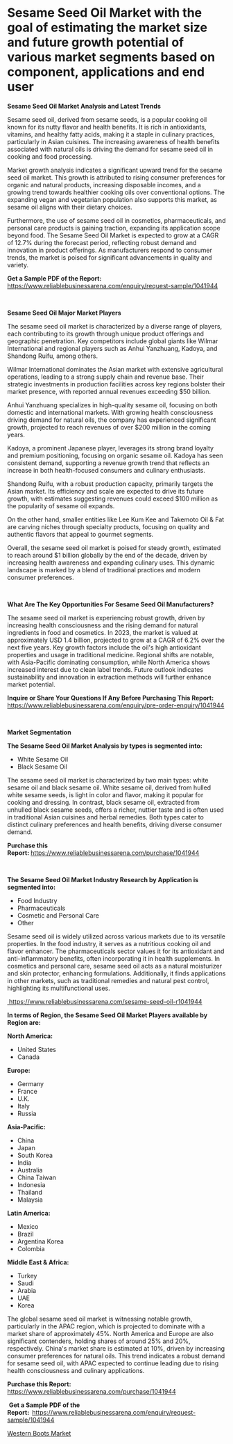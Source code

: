 <p><h1>Sesame Seed Oil Market with the goal of estimating the market size and future growth potential of various market segments based on component, applications and end user</h1></p><p><strong>Sesame Seed Oil Market Analysis and Latest Trends</strong></p>
<p><p>Sesame seed oil, derived from sesame seeds, is a popular cooking oil known for its nutty flavor and health benefits. It is rich in antioxidants, vitamins, and healthy fatty acids, making it a staple in culinary practices, particularly in Asian cuisines. The increasing awareness of health benefits associated with natural oils is driving the demand for sesame seed oil in cooking and food processing.</p><p>Market growth analysis indicates a significant upward trend for the sesame seed oil market. This growth is attributed to rising consumer preferences for organic and natural products, increasing disposable incomes, and a growing trend towards healthier cooking oils over conventional options. The expanding vegan and vegetarian population also supports this market, as sesame oil aligns with their dietary choices.</p><p>Furthermore, the use of sesame seed oil in cosmetics, pharmaceuticals, and personal care products is gaining traction, expanding its application scope beyond food. The Sesame Seed Oil Market is expected to grow at a CAGR of 12.7% during the forecast period, reflecting robust demand and innovation in product offerings. As manufacturers respond to consumer trends, the market is poised for significant advancements in quality and variety.</p></p>
<p><strong>Get a Sample PDF of the Report:&nbsp;</strong> <a href="https://www.reliablebusinessarena.com/enquiry/request-sample/1041944?utm_campaign=1871&utm_medium=2&utm_source=Github&utm_content=ia&utm_term=05042025&utm_id=sesame-seed-oil">https://www.reliablebusinessarena.com/enquiry/request-sample/1041944</a></p>
<p>&nbsp;</p>
<p><strong>Sesame Seed Oil Major Market Players</strong></p>
<p><p>The sesame seed oil market is characterized by a diverse range of players, each contributing to its growth through unique product offerings and geographic penetration. Key competitors include global giants like Wilmar International and regional players such as Anhui Yanzhuang, Kadoya, and Shandong Ruifu, among others.</p><p>Wilmar International dominates the Asian market with extensive agricultural operations, leading to a strong supply chain and revenue base. Their strategic investments in production facilities across key regions bolster their market presence, with reported annual revenues exceeding $50 billion.</p><p>Anhui Yanzhuang specializes in high-quality sesame oil, focusing on both domestic and international markets. With growing health consciousness driving demand for natural oils, the company has experienced significant growth, projected to reach revenues of over $200 million in the coming years.</p><p>Kadoya, a prominent Japanese player, leverages its strong brand loyalty and premium positioning, focusing on organic sesame oil. Kadoya has seen consistent demand, supporting a revenue growth trend that reflects an increase in both health-focused consumers and culinary enthusiasts. </p><p>Shandong Ruifu, with a robust production capacity, primarily targets the Asian market. Its efficiency and scale are expected to drive its future growth, with estimates suggesting revenues could exceed $100 million as the popularity of sesame oil expands.</p><p>On the other hand, smaller entities like Lee Kum Kee and Takemoto Oil & Fat are carving niches through specialty products, focusing on quality and authentic flavors that appeal to gourmet segments. </p><p>Overall, the sesame seed oil market is poised for steady growth, estimated to reach around $1 billion globally by the end of the decade, driven by increasing health awareness and expanding culinary uses. This dynamic landscape is marked by a blend of traditional practices and modern consumer preferences.</p></p>
<p>&nbsp;</p>
<p><strong>What Are The Key Opportunities For Sesame Seed Oil Manufacturers?</strong></p>
<p><p>The sesame seed oil market is experiencing robust growth, driven by increasing health consciousness and the rising demand for natural ingredients in food and cosmetics. In 2023, the market is valued at approximately USD 1.4 billion, projected to grow at a CAGR of 6.2% over the next five years. Key growth factors include the oil's high antioxidant properties and usage in traditional medicine. Regional shifts are notable, with Asia-Pacific dominating consumption, while North America shows increased interest due to clean label trends. Future outlook indicates sustainability and innovation in extraction methods will further enhance market potential.</p></p>
<p><strong>Inquire or Share Your Questions If Any Before Purchasing This Report:</strong> <a href="https://www.reliablebusinessarena.com/enquiry/pre-order-enquiry/1041944?utm_campaign=1871&utm_medium=2&utm_source=Github&utm_content=ia&utm_term=05042025&utm_id=sesame-seed-oil">https://www.reliablebusinessarena.com/enquiry/pre-order-enquiry/1041944</a></p>
<p>&nbsp;</p>
<p><strong>Market Segmentation</strong></p>
<p><strong>The Sesame Seed Oil Market Analysis by types is segmented into:</strong></p>
<p><ul><li>White Sesame Oil</li><li>Black Sesame Oil</li></ul></p>
<p><p>The sesame seed oil market is characterized by two main types: white sesame oil and black sesame oil. White sesame oil, derived from hulled white sesame seeds, is light in color and flavor, making it popular for cooking and dressing. In contrast, black sesame oil, extracted from unhulled black sesame seeds, offers a richer, nuttier taste and is often used in traditional Asian cuisines and herbal remedies. Both types cater to distinct culinary preferences and health benefits, driving diverse consumer demand.</p></p>
<p><strong>Purchase this Report:&nbsp;</strong><a href="https://www.reliablebusinessarena.com/purchase/1041944?utm_campaign=1871&utm_medium=2&utm_source=Github&utm_content=ia&utm_term=05042025&utm_id=sesame-seed-oil">https://www.reliablebusinessarena.com/purchase/1041944</a></p>
<p>&nbsp;</p>
<p><strong>The Sesame Seed Oil Market Industry Research by Application is segmented into:</strong></p>
<p><ul><li>Food Industry</li><li>Pharmaceuticals</li><li>Cosmetic and Personal Care</li><li>Other</li></ul></p>
<p><p>Sesame seed oil is widely utilized across various markets due to its versatile properties. In the food industry, it serves as a nutritious cooking oil and flavor enhancer. The pharmaceuticals sector values it for its antioxidant and anti-inflammatory benefits, often incorporating it in health supplements. In cosmetics and personal care, sesame seed oil acts as a natural moisturizer and skin protector, enhancing formulations. Additionally, it finds applications in other markets, such as traditional remedies and natural pest control, highlighting its multifunctional uses.</p></p>
<p><a href="https://www.reliablebusinessarena.com/sesame-seed-oil-r1041944?utm_campaign=1871&utm_medium=2&utm_source=Github&utm_content=ia&utm_term=05042025&utm_id=sesame-seed-oil">&nbsp;https://www.reliablebusinessarena.com/sesame-seed-oil-r1041944</a></p>
<p><strong>In terms of Region, the Sesame Seed Oil Market Players available by Region are:</strong></p>
<p>
    <p> <strong> North America: </strong>
        <ul>
            <li>United States</li>
            <li>Canada</li>
        </ul>
        </p> 
    <p> <strong> Europe: </strong>
        <ul>
            <li>Germany</li>
            <li>France</li>
            <li>U.K.</li>
            <li>Italy</li>
            <li>Russia</li>
        </ul>
        </p> 
    <p> <strong> Asia-Pacific: </strong>
        <ul>
            <li>China</li>
            <li>Japan</li>
            <li>South Korea</li>
            <li>India</li>
            <li>Australia</li>
            <li>China Taiwan</li>
            <li>Indonesia</li>
            <li>Thailand</li>
            <li>Malaysia</li>
        </ul>
        </p> 
    <p> <strong> Latin America: </strong>
        <ul>
            <li>Mexico</li>
            <li>Brazil</li>
            <li>Argentina Korea</li>
            <li>Colombia</li>
        </ul>
        </p> 
    <p> <strong> Middle East & Africa: </strong>
        <ul>
            <li>Turkey</li>
            <li>Saudi</li>
            <li>Arabia</li>
            <li>UAE</li>
            <li>Korea</li>
        </ul>
    </p>
    </p>
<p><p>The global sesame seed oil market is witnessing notable growth, particularly in the APAC region, which is projected to dominate with a market share of approximately 45%. North America and Europe are also significant contenders, holding shares of around 25% and 20%, respectively. China's market share is estimated at 10%, driven by increasing consumer preferences for natural oils. This trend indicates a robust demand for sesame seed oil, with APAC expected to continue leading due to rising health consciousness and culinary applications.</p></p>
<p><strong>Purchase this Report: </strong><a href="https://www.reliablebusinessarena.com/purchase/1041944?utm_campaign=1871&utm_medium=2&utm_source=Github&utm_content=ia&utm_term=05042025&utm_id=sesame-seed-oil">https://www.reliablebusinessarena.com/purchase/1041944</a></p>
<p>&nbsp;<strong>Get a Sample PDF of the Report:&nbsp;&nbsp;</strong><a href="https://www.reliablebusinessarena.com/enquiry/request-sample/1041944?utm_campaign=1871&utm_medium=2&utm_source=Github&utm_content=ia&utm_term=05042025&utm_id=sesame-seed-oil">https://www.reliablebusinessarena.com/enquiry/request-sample/1041944</a></p>
<p><strong></strong></p>
<p><p><a href="https://github.com/marloy8/Market-Research-Report-List-7/blob/main/western-boots-market.md?utm_campaign=1871&utm_medium=2&utm_source=Github&utm_content=ia&utm_term=05042025&utm_id=sesame-seed-oil">Western Boots Market</a></p></p>